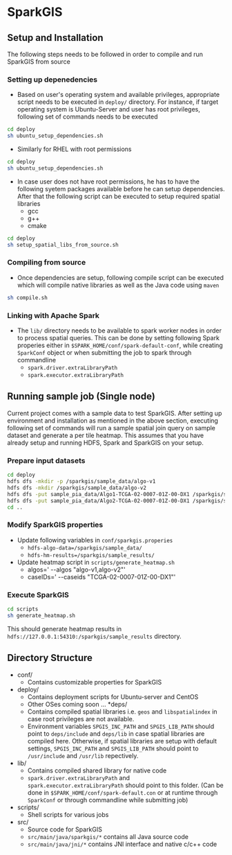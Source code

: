 # SparkGIS

## Setup and Installation
The following steps needs to be followed in order to compile and run SparkGIS from source
### Setting up depenedencies
* Based on user's operating system and available privileges, appropriate script needs to be executed in `deploy/` directory. For instance, if target operating system is Ubuntu-Server and user has root privileges, following set of commands needs to be executed
```bash
cd deploy
sh ubuntu_setup_dependencies.sh
```
* Similarly for RHEL with root permissions
```bash
cd deploy
sh ubuntu_setup_dependencies.sh
```
* In case user does not have root permissions, he has to have the following syetem packages available before he can setup dependencies. After that the following script can be executed to setup required spatial libraries 
  * gcc
  * g++
  * cmake
```bash
cd deploy
sh setup_spatial_libs_from_source.sh
```
### Compiling from source
* Once dependencies are setup, following compile script can be executed which will compile native libraries as well as the Java code using `maven`
```bash
sh compile.sh
```
### Linking with Apache Spark
* The `lib/` directory needs to be available to spark worker nodes in order to process spatial queries. This can be done by setting following Spark properies either in `$SPARK_HOME/conf/spark-default-conf`, while creating `SparkConf` object or when submitting the job to spark through commandline
  * `spark.driver.extraLibraryPath`
  * `spark.executor.extraLibraryPath`

## Running sample job (Single node)
Current project comes with a sample data to test SparkGIS. After setting up environment and installation as mentioned in the above section, executing following set of commands will run a sample spatial join query on sample dataset and generate a per tile heatmap. This assumes that you have already setup and running HDFS, Spark and SparkGIS on your setup.
### Prepare input datasets
```bash
cd deploy
hdfs dfs -mkdir -p /sparkgis/sample_data/algo-v1
hdfs dfs -mkdir /sparkgis/sample_data/algo-v2
hdfs dfs -put sample_pia_data/Algo1-TCGA-02-0007-01Z-00-DX1 /sparkgis/sample_data/algo-v1/TCGA-02-0007-01Z-00-DX1
hdfs dfs -put sample_pia_data/Algo2-TCGA-02-0007-01Z-00-DX1 /sparkgis/sample_data/algo-v2/TCGA-02-0007-01Z-00-DX1
cd ..
```
### Modify SparkGIS properties
* Update following variables in `conf/sparkgis.properies`
  * `hdfs-algo-data=/sparkgis/sample_data/` 
  * `hdfs-hm-results=/sparkgis/sample_results/`
* Update heatmap script in `scripts/generate_heatmap.sh`
  * algos=' --algos "algo-v1,algo-v2"'
  * caseIDs=' --caseids "TCGA-02-0007-01Z-00-DX1"'

### Execute SparkGIS
```bash
cd scripts
sh generate_heatmap.sh
```
This should generate heatmap results in `hdfs://127.0.0.1:54310:/sparkgis/sample_results` directory.

## Directory Structure
* conf/
  * Contains customizable properties for SparkGIS
* deploy/
  * Contains deployment scripts for Ubuntu-server and CentOS
  * Other OSes coming soon ...
*deps/
  * Contains compiled spatial libraries i.e. `geos` and `libspatialindex` in case root privileges are not available. 
  * Environment variables `SPGIS_INC_PATH` and `SPGIS_LIB_PATH` should point to `deps/include` and `deps/lib` in case spatial libraries are compiled here. Otherwise, if spatial libraries are setup with default settings, `SPGIS_INC_PATH` and `SPGIS_LIB_PATH` should point to `/usr/include` and `/usr/lib` repectively.
* lib/
  * Contains compiled shared library for native code 
  * `spark.driver.extraLibraryPath` and `spark.executor.extraLibraryPath` should point to this folder. (Can be done in `$SPARK_HOME/conf/spark-default.con` or at runtime through `SparkConf` or through commandline while submitting job)
* scripts/
  * Shell scripts for various jobs
* src/
  * Source code for SparkGIS
  * `src/main/java/sparkgis/*` contains all Java source code
  * `src/main/java/jni/*` contains JNI interface and native c/c++ code
